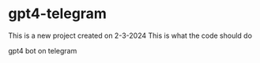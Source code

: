 # gpt4-telegram
This is a new project created on 2-3-2024
This is what the code should do 

gpt4 bot on telegram 